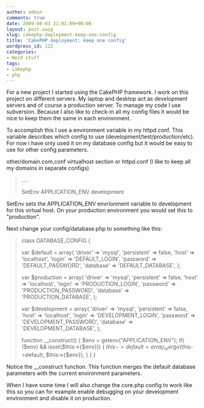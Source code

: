 ```yaml
---
author: admin
comments: true
date: 2009-08-03 21:01:09+00:00
layout: post.swig
slug: cakephp-deployment-keep-one-config
title: 'CakePHP deployment: keep one config'
wordpress_id: 122
categories:
- Nerd stuff
tags:
- cakephp
- php
---
```


For a new project I started using the CakePHP framework. I work on this project on different servers. My laptop and desktop act as development servers and of course a production server. To manage my code I use subversion. Because I also like to check-in all my config files it would be nice to keep them the same in each environment.

To accomplish this I use a environment variable in my httpd.conf. This variable describes which config to use (development/test/production/etc). For now i have only used it on my database config but it would be easy to use for other config parameters.

other/domain.com.conf virtualhost section or httpd.conf
(I like to keep all my domains in separate configs)


<blockquote><VirtualHost *:80>

....

SetEnv APPLICATION_ENV development
</VirtualHost></blockquote>


SetEnv sets the APPLICATION_ENV envrionment variable to development for this virtual host. On your production environment you would set this to "production".

Next change your config/database.php to something like this:


<blockquote>
class DATABASE_CONFIG {

var $default = array(
'driver' => 'mysql',
'persistent' => false,
'host' => 'localhost',
'login' => 'DEFAULT_LOGIN',
'password' => 'DEFAULT_PASSWORD',
'database' => 'DEFAULT_DATABASE',
);

var $production = array(
'driver' => 'mysql',
'persistent' => false,
'host' => 'localhost',
'login' => 'PRODUCTION_LOGIN',
'password' => 'PRODUCTION_PASSWORD',
'database' => 'PRODUCTION_DATABASE',
);

var $development = array(
'driver' => 'mysql',
'persistent' => false,
'host' => 'localhost',
'login' => 'DEVELOPMENT_LOGIN',
'password' => 'DEVELOPMENT_PASSWORD',
'database' => 'DEVELOPMENT_DATABASE',
);

function __construct() {
$env = getenv("APPLICATION_ENV");
if( ($env) && isset($this->{$env})) {
$this->default = array_merge($this->default, $this->{$env});
}
}
}
</blockquote>


Notice the __construct function. This function merges the default database parameters with the current environment parameters.

When I have some time I will also change the core.php config to work like this so you can for example enable debugging on your development environment and disable it on production.

